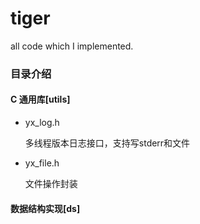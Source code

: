 # tiger

all code which I implemented.

### 目录介绍

#### C 通用库[utils]

- yx_log.h

  多线程版本日志接口，支持写stderr和文件

- yx_file.h

  文件操作封装

#### 数据结构实现[ds]
